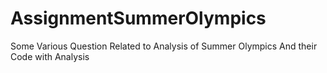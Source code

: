 # AssignmentSummerOlympics
Some Various Question Related to Analysis of Summer Olympics And their Code with Analysis
